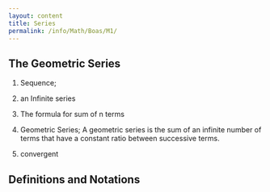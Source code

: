 ```yaml
---
layout: content
title: Series
permalink: /info/Math/Boas/M1/
---
```

## The Geometric Series
1) Sequence;
2) an Infinite series
3) The formula for sum of n terms
4) Geometric Series;
A geometric series is the sum of an infinite number of terms that have a constant ratio between successive terms. 

5) convergent


## Definitions and Notations

